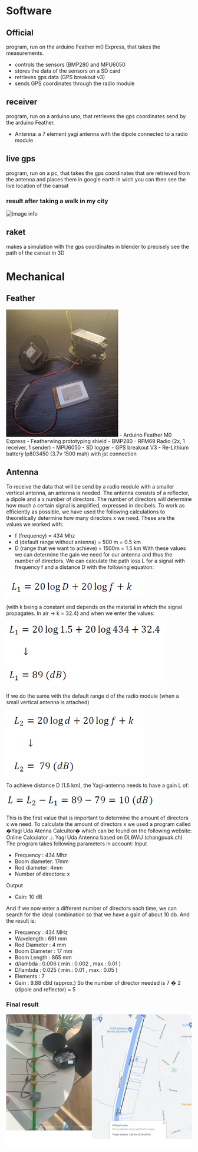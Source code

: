 # Software

## Official 
program, run on the arduino Feather m0 Express, that 	takes the measurements. 
- controls the sensors (BMP280 and MPU6050
- stores the data of the sensors on a SD card
- retrieves gps data (GPS breakout v3)
- sends GPS coordinates through the radio module
## receiver
program, run on a arduino uno, that retrieves the gps
coordinates send by the arduino Feather.
- Antenna: a 7 element yagi antenna with the dipole connected to a radio module
## live gps
program, run on a pc, that takes the gps coordinates that are retrieved from the antenna and places them in google earth in wich you can then see the live location of the cansat
### result after taking a walk in my city
![image info](./Image/gps.png)
## raket
makes a simulation with the gps coordinates in blender to precisely see the path of the cansat in 3D

# Mechanical

## Feather

![image info](./Image/primary.png)  - Arduino Feather M0 Express
                                    - Featherwing prototyping shield
                                    - BMP280
                                    - RFM69 Radio (2x, 1 receiver, 1 sender)
                                    - MPU6050
                                    - SD logger
                                    - GPS breakout V3
                                    - Re-Lithium battery lp803450 (3.7v 1500 mah) with jst connection

                                    

## Antenna
To receive the data that will be send by a radio module with a smaller vertical antenna, an antenna is needed. The antenna consists of a reflector, a dipole and a x number of directors. The number of directors will determine how much a certain signal is amplified, expressed in decibels. 
To work as efficiently as possible, we have used the following calculations to theoretically determine how many directors x we need. These are the values we worked with:

- f (frequency) = 434 Mhz 
- d (default range without antenna) = 500 m = 0.5 km 
- D (range that we want to achieve) = 1500m = 1.5 km 
With these values we can determine the gain we need for our antenna and thus the number of directors.
We can calculate the path loss L for a signal with frequency f and a distance D with the following equation:

![image info](./Image/eq1.png)

(with k being a constant and depends on the material in which the signal propagates. In air -> k = 32.4) 
and when we enter the values:

![image info](./Image/eq2.png)

If we do the same with the default range d of the radio module (when a small vertical antenna is attached)
 
![image info](./Image/eq3.png)

To achieve distance D (1.5 km), the Yagi-antenna needs to have a gain L of:

![image info](./Image/eq5.png)

This is the first value that is important to determine the amount of directors x we need. 
To calculate the amount of directors x we used a program called �Yagi Uda Atenna Calcultor� which can be found on the following website: Online Calculator .:. Yagi Uda Antenna based on DL6WU (changpuak.ch) 
The program takes following parameters in account:
Input

- Frequency : 434 Mhz 
- Boom diameter: 17mm 
- Rod diameter: 4mm 
- Number of directors: x

Output

- Gain: 10 dB 

And if we now enter a different number of directors each time, we can search for the ideal combination so that we have a gain of about 10 db. 
And the result is: 

- Frequency : 434 MHz 
- Wavelength : 691 mm 
- Rod Diameter : 4 mm 
- Boom Diameter : 17 mm 
- Boom Length : 865 mm 
- d/lambda : 0.006 ( min.: 0.002 , max.: 0.01 ) 
- D/lambda : 0.025 ( min.: 0.01 , max.: 0.05 ) 
- Elements : 7 
- Gain : 9.88 dBd (approx.) 
So the number of director needed is 7 � 2 (dipole and reflector) = 5

### Final result

![image info](./Image/yagi.png)
